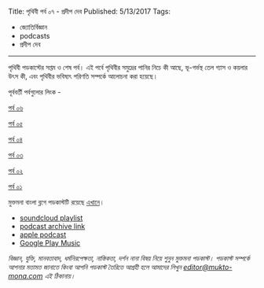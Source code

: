 Title: পৃথিবী পর্ব ০৭ - প্রদীপ দেব
Published: 5/13/2017
Tags:
  - জ্যোতির্বিজ্ঞান
  - podcasts
  - প্রদীপ দেব
---
পৃথিবী পডকাস্টের সপ্তম ও শেষ পর্ব। এই পর্বে পৃথিবীর সমুদ্রের পানির নিচে কী আছে, ভূ-গর্ভস্থ তেল গ্যাস ও কয়লার উৎস কী, এবং পৃথিবীর ভবিষ্যৎ পরিণতি সম্পর্কে আলোচনা করা হয়েছে।

পূর্ববর্তী পর্বগুলোর লিংক -

[পর্ব ০৬](https://blog.mukto-mona.com/podcast/pradip-deb-earth-06/)

[পর্ব ০৫](https://blog.mukto-mona.com/podcast/pradip-deb-earth-06/)

[পর্ব ০৪](https://blog.mukto-mona.com/podcast/pradip-deb-earth-04/)

[পর্ব ০৩](https://blog.mukto-mona.com/podcast/pradip-deb-earth-03/)

[পর্ব ০২](https://blog.mukto-mona.com/podcast/pradip-deb-earth-02/)

[পর্ব ০১](https://blog.mukto-mona.com/podcast/pradip-deb-earth-01/)

মুক্তমনা বাংলা ব্লগে পডকাস্টটি রয়েছে [এখানে](https://drive.google.com/file/d/1XOyuABy5c8eEKhsazRS2ajP9V-xc9Sq-)।

- [soundcloud playlist](https://soundcloud.com/mukto-mona)
- [podcast archive link](http://web.archive.org/web/20191023151006/http://podcast.mukto-mona.com)
- [apple podcast](https://podcasts.apple.com/us/podcast/id1212085883)
- [Google Play Music](https://play.google.com/music/listen#/ps/Izc4javhi5igs66olhdfex42cxa)

_বিজ্ঞান, যুক্তি, মানবতাবাদ, ধর্মনিরপেক্ষতা, নাস্তিকতা, দর্শন নানা বিষয় নিয়ে শুনুন মুক্তমনা পডকাস্ট। পডকাস্ট সম্পর্কে আপনার মতামত জানাতে কিংবা আপনি পডকাস্ট তৈরিতে আগ্রহী হলে আমাদের লিখুন editor@mukto-mona.com এই ঠিকানায়।_
